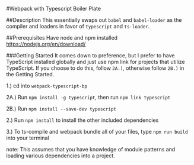 #Webpack with Typescript Boiler Plate

##Description
This essentially swaps out `babel` and `babel-loader` as the compiler and loaders in favor of `typescript` and `ts-loader`. 

##Prerequisites
Have node and npm installed https://nodejs.org/en/download/


###Getting Started 
It comes down to preference, but I prefer to have TypeScript installed globally and just use npm link for projects
that utilize TypeScript. If you choose to do this, follow `2A.)`, otherwise follow `2B.)` in the Getting Started.

1.) cd into `webpack-typescript-bp`

2A.) Run `npm install -g typescript`, then run `npm link typescript`

2B.) Run `npm install --save-dev typescript`

2.) Run `npm install` to install the other included dependencies

3.) To ts-compile and webpack bundle all of your files, type `npm run build` into your terminal

note: This assumes that you have knowledge of module patterns and loading various dependencies into a project.